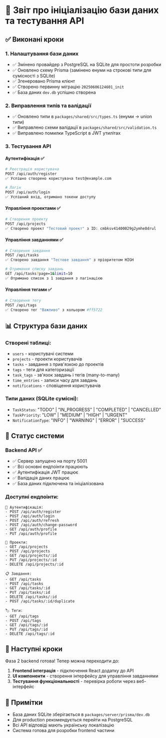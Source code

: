 # 🎯 Звіт про ініціалізацію бази даних та тестування API

## ✅ Виконані кроки

### 1. Налаштування бази даних
- ✅ Змінено провайдер з PostgreSQL на SQLite для простоти розробки
- ✅ Оновлено схему Prisma (замінено енуми на строкові типи для сумісності з SQLite)
- ✅ Згенеровано Prisma клієнт
- ✅ Створено первинну міграцію `20250606124601_init`
- ✅ База даних `dev.db` успішно створена

### 2. Виправлення типів та валідації
- ✅ Оновлено типи в `packages/shared/src/types.ts` (енуми → union типи)
- ✅ Виправлено схеми валідації в `packages/shared/src/validation.ts`
- ✅ Виправлено помилки TypeScript в JWT утилітах

### 3. Тестування API

#### Аутентифікація ✅
```bash
# Реєстрація користувача
POST /api/auth/register
✅ Успішно створено користувача test@example.com

# Логін
POST /api/auth/login  
✅ Успішний вхід, отримано токени доступу
```

#### Управління проектами ✅
```bash
# Створення проекту
POST /api/projects
✅ Створено проект "Тестовий проект" з ID: cmbksv41400029g2ymhe8drul
```

#### Управління завданнями ✅
```bash
# Створення завдання
POST /api/tasks
✅ Створено завдання "Тестове завдання" з пріоритетом HIGH

# Отримання списку завдань
GET /api/tasks?page=1&limit=10
✅ Отримано список з 1 завдання з пагінацією
```

#### Управління тегами ✅
```bash
# Створення тегу
POST /api/tags
✅ Створено тег "Важливо" з кольором #ff5722
```

## 📊 Структура бази даних

### Створені таблиці:
- `users` - користувачі системи
- `projects` - проекти користувачів
- `tasks` - завдання з прив'язкою до проектів
- `tags` - теги для категоризації
- `task_tags` - зв'язок завдань і тегів (many-to-many)
- `time_entries` - записи часу для завдань
- `notifications` - сповіщення користувачів

### Типи даних (SQLite сумісні):
- `TaskStatus`: "TODO" | "IN_PROGRESS" | "COMPLETED" | "CANCELLED"
- `TaskPriority`: "LOW" | "MEDIUM" | "HIGH" | "URGENT"
- `NotificationType`: "INFO" | "WARNING" | "ERROR" | "SUCCESS"

## 🚀 Статус системи

### Backend API ✅
- ✅ Сервер запущено на порту 5001
- ✅ Всі основні ендпоінти працюють
- ✅ Аутентифікація JWT працює
- ✅ Валідація даних працює
- ✅ База даних підключена та ініціалізована

### Доступні ендпоінти:
```
🔐 Аутентифікація:
- POST /api/auth/register
- POST /api/auth/login
- POST /api/auth/refresh
- POST /api/auth/change-password
- GET /api/auth/profile
- PUT /api/auth/profile

📁 Проекти:
- GET /api/projects
- POST /api/projects
- GET /api/projects/:id
- PUT /api/projects/:id
- DELETE /api/projects/:id

📋 Завдання:
- GET /api/tasks
- POST /api/tasks
- GET /api/tasks/:id
- PUT /api/tasks/:id
- DELETE /api/tasks/:id
- POST /api/tasks/:id/duplicate

🏷️ Теги:
- GET /api/tags
- POST /api/tags
- GET /api/tags/:id
- PUT /api/tags/:id
- DELETE /api/tags/:id
```

## 🎯 Наступні кроки

Фаза 2 backend готова! Тепер можна переходити до:

1. **Frontend інтеграція** - підключення React додатку до API
2. **UI компоненти** - створення інтерфейсу для управління завданнями
3. **Тестування функціональності** - перевірка роботи через веб-інтерфейс

## 📝 Примітки

- База даних SQLite зберігається в `packages/server/prisma/dev.db`
- Для production рекомендується перейти на PostgreSQL
- Всі API відповіді мають українську локалізацію
- Система готова для розробки frontend частини 
